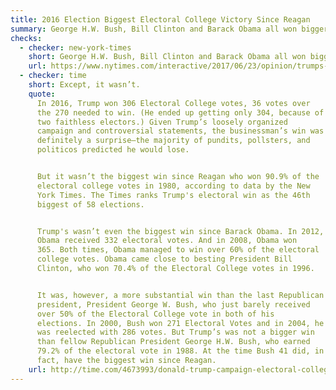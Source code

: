 ```yaml
---
title: 2016 Election Biggest Electoral College Victory Since Reagan
summary: George H.W. Bush, Bill Clinton and Barack Obama all won bigger margins in the Electoral College.
checks:
  - checker: new-york-times
    short: George H.W. Bush, Bill Clinton and Barack Obama all won bigger margins in the Electoral College.
    url: https://www.nytimes.com/interactive/2017/06/23/opinion/trumps-lies.html
  - checker: time
    short: Except, it wasn’t.
    quote:
      In 2016, Trump won 306 Electoral College votes, 36 votes over
      the 270 needed to win. (He ended up getting only 304, because of
      two faithless electors.) Given Trump’s loosely organized
      campaign and controversial statements, the businessman’s win was
      definitely a surprise—the majority of pundits, pollsters, and
      politicos predicted he would lose.


      But it wasn’t the biggest win since Reagan who won 90.9% of the
      electoral college votes in 1980, according to data by the New
      York Times. The Times ranks Trump's electoral win as the 46th
      biggest of 58 elections.


      Trump's wasn’t even the biggest win since Barack Obama. In 2012,
      Obama received 332 electoral votes. And in 2008, Obama won
      365. Both times, Obama managed to win over 60% of the electoral
      college votes. Obama came close to besting President Bill
      Clinton, who won 70.4% of the Electoral College votes in 1996.


      It was, however, a more substantial win than the last Republican
      president, President George W. Bush, who just barely received
      over 50% of the Electoral College vote in both of his
      elections. In 2000, Bush won 271 Electoral Votes and in 2004, he
      was reelected with 286 votes. But Trump’s was not a bigger win
      than fellow Republican President George H.W. Bush, who earned
      79.2% of the electoral vote in 1988. At the time Bush 41 did, in
      fact, have the biggest win since Reagan.
    url: http://time.com/4673993/donald-trump-campaign-electoral-college-win/
---
```

